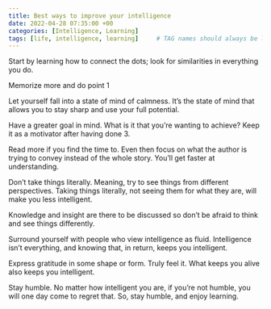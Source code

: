 ```yaml
---
title: Best ways to improve your intelligence
date: 2022-04-28 07:35:00 +00
categories: [Intelligence, Learning]
tags: [life, intelligence, learning]     # TAG names should always be lowercase
---
```


Start by learning how to connect the dots; look for similarities in everything you do.

Memorize more and do point 1

Let yourself fall into a state of mind of calmness. It’s the state of mind that allows you to stay sharp and use your full potential.

Have a greater goal in mind. What is it that you’re wanting to achieve? Keep it as a motivator after having done 3.

Read more if you find the time to. Even then focus on what the author is trying to convey instead of the whole story. You’ll get faster at understanding.

Don’t take things literally. Meaning, try to see things from different perspectives. Taking things literally, not seeing them for what they are, will make you less intelligent.

Knowledge and insight are there to be discussed so don’t be afraid to think and see things differently.

Surround yourself with people who view intelligence as fluid. Intelligence isn’t everything, and knowing that, in return, keeps you intelligent.

Express gratitude in some shape or form. Truly feel it. What keeps you alive also keeps you intelligent.

Stay humble. No matter how intelligent you are, if you’re not humble, you will one day come to regret that. So, stay humble, and enjoy learning.
